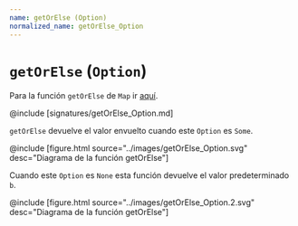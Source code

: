 ```yaml
---
name: getOrElse (Option)
normalized_name: getOrElse_Option
---
```


# `getOrElse` (`Option`)

Para la función `getOrElse` de `Map` ir [aquí](./getOrElse_Map).

@include [signatures/getOrElse_Option.md]

`getOrElse` devuelve el valor envuelto cuando este `Option` es `Some`.

@include [figure.html source="../images/getOrElse_Option.svg" desc="Diagrama de la función getOrElse"]

Cuando este `Option` es `None` esta función devuelve el valor predeterminado `b`.

@include [figure.html source="../images/getOrElse_Option.2.svg" desc="Diagrama de la función getOrElse"]

